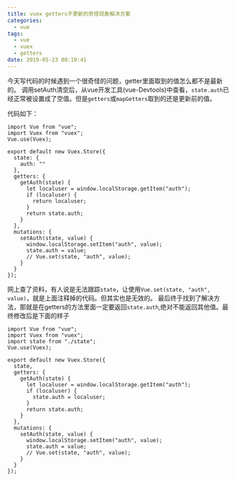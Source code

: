 ```yaml
---
title: vuex getters不更新的奇怪现象解决方案
categories:
  - vue
tags:
  - vue
  - vuex
  - getters
date: 2019-05-23 00:19:41
---
```


今天写代码的时候遇到一个很奇怪的问题，getter里面取到的值怎么都不是最新的。
调用setAuth清空后，从vue开发工具(vue-Devtools)中查看，`state.auth`已经正常被设置成了空值。但是`getters`或`mapGetters`取到的还是更新前的值。
<!-- more -->
代码如下：
```
import Vue from "vue";
import Vuex from "vuex";
Vue.use(Vuex);

export default new Vuex.Store({
  state: {
    auth: ""
  },
  getters: {
    getAuth(state) {
      let localuser = window.localStorage.getItem("auth");
      if (localuser) {
        return localuser;
      }
      return state.auth;
    }
  },
  mutations: {
    setAuth(state, value) {
      window.localStorage.setItem("auth", value);
      state.auth = value;
      // Vue.set(state, "auth", value);
    }
  }
});
```

网上查了资料，有人说是无法跟踪`state`，让使用`Vue.set(state, "auth", value)`，就是上面注释掉的代码。但其实也是无效的。
最后终于找到了解决方法，那就是在getters的方法里面一定要返回`state.auth`,绝对不能返回其他值。最终修改后是下面的样子
```
import Vue from "vue";
import Vuex from "vuex";
import state from "./state";
Vue.use(Vuex);

export default new Vuex.Store({
  state,
  getters: {
    getAuth(state) {
      let localuser = window.localStorage.getItem("auth");
      if (localuser) {
        state.auth = localuser;
      }
      return state.auth;
    }
  },
  mutations: {
    setAuth(state, value) {
      window.localStorage.setItem("auth", value);
      state.auth = value;
      // Vue.set(state, "auth", value);
    }
  }
});
```